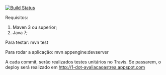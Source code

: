 [![Build Status](https://travis-ci.org/dhiegohenrique/avaliacaoastrea.svg?branch=master)](https://travis-ci.org/dhiegohenrique/avaliacaoastrea)

Requisitos:
1) Maven 3 ou superior;
2) Java 7;

Para testar:
mvn test

Para rodar a aplicação:
mvn appengine:devserver

A cada commit, serão realizados testes unitários no Travis. Se passarem, o deploy será realizado em http://1-dot-avaliacaoastrea.appspot.com